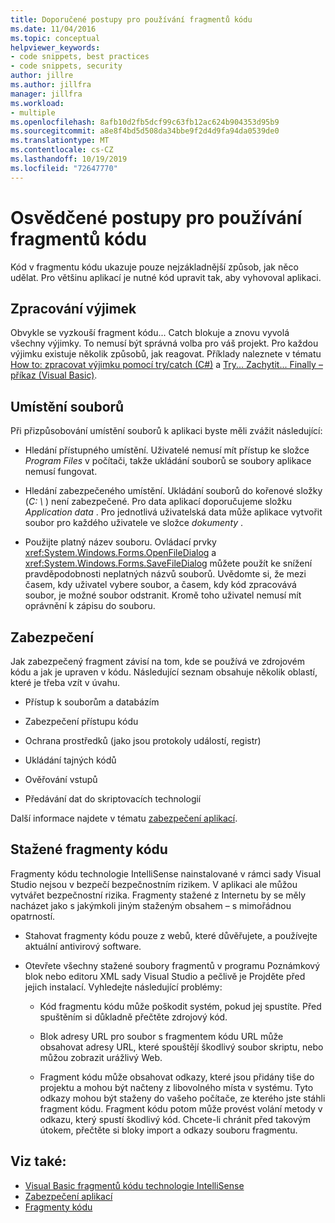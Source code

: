 ```yaml
---
title: Doporučené postupy pro používání fragmentů kódu
ms.date: 11/04/2016
ms.topic: conceptual
helpviewer_keywords:
- code snippets, best practices
- code snippets, security
author: jillre
ms.author: jillfra
manager: jillfra
ms.workload:
- multiple
ms.openlocfilehash: 8afb10d2fb5dcf99c63fb12ac624b904353d95b9
ms.sourcegitcommit: a8e8f4bd5d508da34bbe9f2d4d9fa94da0539de0
ms.translationtype: MT
ms.contentlocale: cs-CZ
ms.lasthandoff: 10/19/2019
ms.locfileid: "72647770"
---
```

# <a name="best-practices-for-using-code-snippets"></a>Osvědčené postupy pro používání fragmentů kódu

Kód v fragmentu kódu ukazuje pouze nejzákladnější způsob, jak něco udělat. Pro většinu aplikací je nutné kód upravit tak, aby vyhovoval aplikaci.

## <a name="handling-exceptions"></a>Zpracování výjimek

Obvykle se vyzkouší fragment kódu... Catch blokuje a znovu vyvolá všechny výjimky. To nemusí být správná volba pro váš projekt. Pro každou výjimku existuje několik způsobů, jak reagovat. Příklady naleznete v tématu [How to: zpracovat výjimku pomocí try/catch (C#)](/dotnet/csharp/programming-guide/exceptions/how-to-handle-an-exception-using-try-catch) a [Try... Zachytit... Finally – příkaz (Visual Basic)](/dotnet/visual-basic/language-reference/statements/try-catch-finally-statement).

## <a name="file-locations"></a>Umístění souborů

Při přizpůsobování umístění souborů k aplikaci byste měli zvážit následující:

- Hledání přístupného umístění. Uživatelé nemusí mít přístup ke složce *Program Files* v počítači, takže ukládání souborů se soubory aplikace nemusí fungovat.

- Hledání zabezpečeného umístění. Ukládání souborů do kořenové složky (*C: \\* ) není zabezpečené. Pro data aplikací doporučujeme složku *Application data* . Pro jednotlivá uživatelská data může aplikace vytvořit soubor pro každého uživatele ve složce *dokumenty* .

- Použijte platný název souboru. Ovládací prvky <xref:System.Windows.Forms.OpenFileDialog> a <xref:System.Windows.Forms.SaveFileDialog> můžete použít ke snížení pravděpodobnosti neplatných názvů souborů. Uvědomte si, že mezi časem, kdy uživatel vybere soubor, a časem, kdy kód zpracovává soubor, je možné soubor odstranit. Kromě toho uživatel nemusí mít oprávnění k zápisu do souboru.

## <a name="security"></a>Zabezpečení

Jak zabezpečený fragment závisí na tom, kde se používá ve zdrojovém kódu a jak je upraven v kódu. Následující seznam obsahuje několik oblastí, které je třeba vzít v úvahu.

- Přístup k souborům a databázím

- Zabezpečení přístupu kódu

- Ochrana prostředků (jako jsou protokoly událostí, registr)

- Ukládání tajných kódů

- Ověřování vstupů

- Předávání dat do skriptovacích technologií

Další informace najdete v tématu [zabezpečení aplikací](../ide/securing-applications.md).

## <a name="downloaded-code-snippets"></a>Stažené fragmenty kódu

Fragmenty kódu technologie IntelliSense nainstalované v rámci sady Visual Studio nejsou v bezpečí bezpečnostním rizikem. V aplikaci ale můžou vytvářet bezpečnostní rizika. Fragmenty stažené z Internetu by se měly nacházet jako s jakýmkoli jiným staženým obsahem – s mimořádnou opatrností.

- Stahovat fragmenty kódu pouze z webů, které důvěřujete, a používejte aktuální antivirový software.

- Otevřete všechny stažené soubory fragmentů v programu Poznámkový blok nebo editoru XML sady Visual Studio a pečlivě je Projděte před jejich instalací. Vyhledejte následující problémy:

  - Kód fragmentu kódu může poškodit systém, pokud jej spustíte. Před spuštěním si důkladně přečtěte zdrojový kód.

  - Blok adresy URL pro soubor s fragmentem kódu URL může obsahovat adresy URL, které spouštějí škodlivý soubor skriptu, nebo můžou zobrazit urážlivý Web.

  - Fragment kódu může obsahovat odkazy, které jsou přidány tiše do projektu a mohou být načteny z libovolného místa v systému. Tyto odkazy mohou být staženy do vašeho počítače, ze kterého jste stáhli fragment kódu. Fragment kódu potom může provést volání metody v odkazu, který spustí škodlivý kód. Chcete-li chránit před takovým útokem, přečtěte si bloky import a odkazy souboru fragmentu.

## <a name="see-also"></a>Viz také:

- [Visual Basic fragmentů kódu technologie IntelliSense](/dotnet/visual-basic/developing-apps/using-ide/intellisense-code-snippets)
- [Zabezpečení aplikací](../ide/securing-applications.md)
- [Fragmenty kódu](../ide/code-snippets.md)
